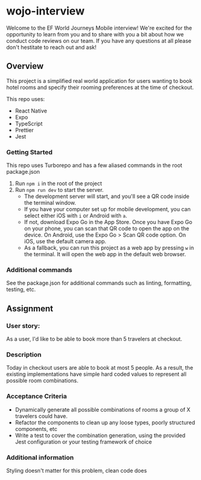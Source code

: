 # wojo-interview

Welcome to the EF World Journeys Mobile interview! We're excited for the opportunity to learn from you and to share with you a bit about how we conduct code reviews on our team. If you have any questions at all please don't hestitate to reach out and ask!

## Overview

This project is a simplified real world application for users wanting to book hotel rooms and specify their rooming preferences at the time of checkout.

This repo uses:

-   React Native
-   Expo
-   TypeScript
-   Prettier
-   Jest

### Getting Started

This repo uses Turborepo and has a few aliased commands in the root package.json

1. Run `npm i` in the root of the project
2. Run `npm run dev` to start the server.
    - The development server will start, and you'll see a QR code inside the terminal window.
    - If you have your computer set up for mobile development, you can select either iOS with `i` or Android with `a`.
    - If not, download Expo Go in the App Store. Once you have Expo Go on your phone, you can scan that QR code to open the app on the device. On Android, use the Expo Go > Scan QR code option. On iOS, use the default camera app.
    - As a fallback, you can run this project as a web app by pressing `w` in the terminal. It will open the web app in the default web browser.

### Additional commands

See the package.json for additional commands such as linting, formatting, testing, etc.

## Assignment

### User story:

As a user, I'd like to be able to book more than 5 travelers at checkout.

### Description

Today in checkout users are able to book at most 5 people. As a result, the existing implementations have simple hard coded values to represent all possible room combinations.

### Acceptance Criteria

-   Dynamically generate all possible combinations of rooms a group of X travelers could have.
-   Refactor the components to clean up any loose types, poorly structured components, etc
-   Write a test to cover the combination generation, using the provided Jest configuration or your testing framework of choice

### Additional information

Styling doesn't matter for this problem, clean code does
